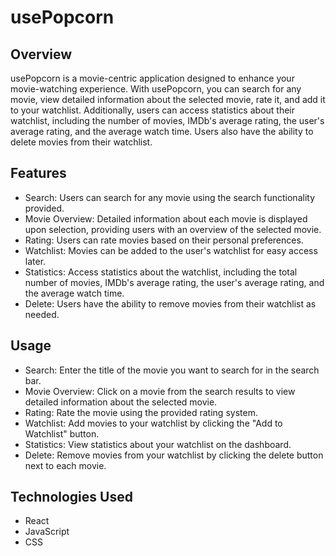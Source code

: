 # usePopcorn

## Overview
usePopcorn is a movie-centric application designed to enhance your movie-watching experience. With usePopcorn, you can search for any movie, view detailed information about the selected movie, rate it, and add it to your watchlist. Additionally, users can access statistics about their watchlist, including the number of movies, IMDb's average rating, the user's average rating, and the average watch time. Users also have the ability to delete movies from their watchlist.

## Features
* Search: Users can search for any movie using the search functionality provided.
* Movie Overview: Detailed information about each movie is displayed upon selection, providing users with an overview of the selected movie.
* Rating: Users can rate movies based on their personal preferences.
* Watchlist: Movies can be added to the user's watchlist for easy access later.
* Statistics: Access statistics about the watchlist, including the total number of movies, IMDb's average rating, the user's average rating, and the average watch time.
* Delete: Users have the ability to remove movies from their watchlist as needed.

## Usage
* Search: Enter the title of the movie you want to search for in the search bar.
* Movie Overview: Click on a movie from the search results to view detailed information about the selected movie.
* Rating: Rate the movie using the provided rating system.
* Watchlist: Add movies to your watchlist by clicking the "Add to Watchlist" button.
* Statistics: View statistics about your watchlist on the dashboard.
* Delete: Remove movies from your watchlist by clicking the delete button next to each movie.

## Technologies Used
* React
* JavaScript
* CSS

